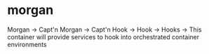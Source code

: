 # morgan
Morgan -> Capt'n Morgan -> Capt'n Hook -> Hook -> Hooks -> This container will provide services to hook into orchestrated container environments
